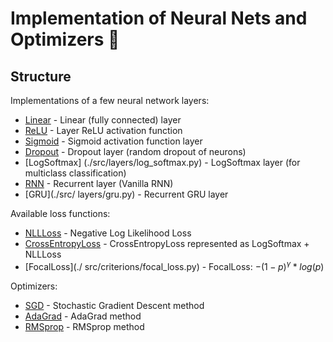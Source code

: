# Implementation of Neural Nets and Optimizers 📝

## Structure 
Implementations of a few neural network layers: 
- [Linear](./src/layers/linear.py) - Linear (fully connected) layer 
- [ReLU](./src/layers/relu.py) - Layer ReLU activation function 
- [Sigmoid](./src/layers/sigmoid.py) - Sigmoid activation function layer 
- [Dropout](./src/layers/dropout.py) - Dropout layer (random dropout of neurons) 
- [LogSoftmax] (./src/layers/log_softmax.py) - LogSoftmax layer (for multiclass classification) 
- [RNN](./src/layers/rnn.py) - Recurrent layer (Vanilla RNN) 
- [GRU](./src/ layers/gru.py) - Recurrent GRU layer 

Available loss functions:
- [NLLLoss](./src/criterions/neg_log_likelihood_loss.py) - Negative Log Likelihood Loss 
- [CrossEntropyLoss](./src/criterions/cross_entropy_loss.py) - CrossEntropyLoss represented as LogSoftmax + NLLLoss 
- [FocalLoss](./ src/criterions/focal_loss.py) - FocalLoss: $-(1-p)^\gamma * log(p)$ 

Optimizers: 
- [SGD](./src/optimizers/sgd.py) - Stochastic Gradient Descent method 
- [AdaGrad](./src/optimizers/adagrad.py) - AdaGrad method 
- [RMSprop](./src/optimizers/rmsprop.py) - RMSprop method

